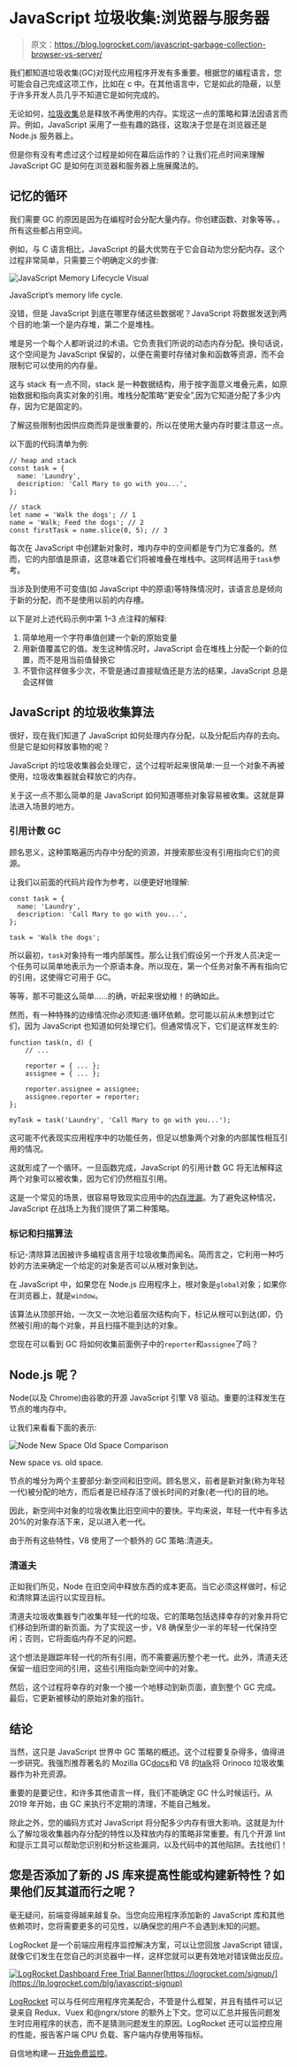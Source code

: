 # JavaScript 垃圾收集:浏览器与服务器

> 原文：<https://blog.logrocket.com/javascript-garbage-collection-browser-vs-server/>

我们都知道垃圾收集(GC)对现代应用程序开发有多重要。根据您的编程语言，您可能会自己完成这项工作，比如在 c 中。在其他语言中，它是如此的隐蔽，以至于许多开发人员几乎不知道它是如何完成的。

无论如何，[垃圾收集](https://en.wikipedia.org/wiki/Garbage_collection_(computer_science))总是释放不再使用的内存。实现这一点的策略和算法因语言而异。例如，JavaScript 采用了一些有趣的路径，这取决于您是在浏览器还是 Node.js 服务器上。

但是你有没有考虑过这个过程是如何在幕后运作的？让我们花点时间来理解 JavaScript GC 是如何在浏览器和服务器上施展魔法的。

## 记忆的循环

我们需要 GC 的原因是因为在编程时会分配大量内存。你创建函数、对象等等。，所有这些都占用空间。

例如，与 C 语言相比，JavaScript 的最大优势在于它会自动为您分配内存。这个过程非常简单，只需要三个明确定义的步骤:

![JavaScript Memory Lifecycle Visual](img/e9e98cb74cc6afafb1e23e57cf7cc388.png)

JavaScript’s memory life cycle.

没错，但是 JavaScript 到底在哪里存储这些数据呢？JavaScript 将数据发送到两个目的地:第一个是内存堆，第二个是堆栈。

堆是另一个每个人都听说过的术语。它负责我们所说的动态内存分配。换句话说，这个空间是为 JavaScript 保留的，以便在需要时存储对象和函数等资源，而不会限制它可以使用的内存量。

这与 stack 有一点不同，stack 是一种数据结构，用于按字面意义堆叠元素，如原始数据和指向真实对象的引用。堆栈分配策略“更安全”,因为它知道分配了多少内存，因为它是固定的。

了解这些限制也因供应商而异是很重要的，所以在使用大量内存时要注意这一点。

以下面的代码清单为例:

```
// heap and stack
const task = {
  name: 'Laundry',
  description: 'Call Mary to go with you...',
};

// stack
let name = 'Walk the dogs'; // 1
name = 'Walk; Feed the dogs'; // 2
const firstTask = name.slice(0, 5); // 3

```

每次在 JavaScript 中创建新对象时，堆内存中的空间都是专门为它准备的。然而，它的内部值是原语，这意味着它们将被堆叠在堆栈中。这同样适用于`task`参考。

当涉及到使用不可变值(如 JavaScript 中的原语)等特殊情况时，该语言总是倾向于新的分配，而不是使用以前的内存槽。

以下是对上述代码示例中第 1–3 点注释的解释:

1.  简单地用一个字符串值创建一个新的原始变量
2.  用新值覆盖它的值。发生这种情况时，JavaScript 会在堆栈上分配一个新的位置，而不是用当前值替换它
3.  不管你这样做多少次，不管是通过直接赋值还是方法的结果，JavaScript 总是会这样做

## JavaScript 的垃圾收集算法

很好，现在我们知道了 JavaScript 如何处理内存分配，以及分配后内存的去向。但是它是如何释放事物的呢？

JavaScript 的垃圾收集器会处理它，这个过程听起来很简单:一旦一个对象不再被使用，垃圾收集器就会释放它的内存。

关于这一点不那么简单的是 JavaScript 如何知道哪些对象容易被收集。这就是算法进入场景的地方。

### 引用计数 GC

顾名思义，这种策略遍历内存中分配的资源，并搜索那些没有引用指向它们的资源。

让我们以前面的代码片段作为参考，以便更好地理解:

```
const task = {
  name: 'Laundry',
  description: 'Call Mary to go with you...',
};

task = 'Walk the dogs';

```

所以最初，`task`对象持有一堆内部属性。那么让我们假设另一个开发人员决定一个任务可以简单地表示为一个原语本身。所以现在，第一个任务对象不再有指向它的引用，这使得它可用于 GC。

等等，那不可能这么简单……的确，听起来很幼稚！的确如此。

然而，有一种特殊的边缘情况你必须知道:循环依赖。您可能以前从未想到过它们，因为 JavaScript 也知道如何处理它们。但通常情况下，它们是这样发生的:

```
function task(n, d) {
    // ...

    reporter = { ... };
    assignee = { ... };

    reporter.assignee = assignee;
    assignee.reporter = reporter;
};

myTask = task('Laundry', 'Call Mary to go with you...');

```

这可能不代表现实应用程序中的功能任务，但足以想象两个对象的内部属性相互引用的情况。

这就形成了一个循环。一旦函数完成，JavaScript 的引用计数 GC 将无法解释这两个对象可以被收集，因为它们仍然相互引用。

这是一个常见的场景，很容易导致现实应用中的[内存泄漏](https://blog.logrocket.com/understanding-memory-leaks-node-js-apps/)。为了避免这种情况，JavaScript 在战场上为我们提供了第二种策略。

### 标记和扫描算法

标记-清除算法因被许多编程语言用于垃圾收集而闻名。简而言之，它利用一种巧妙的方法来确定一个给定的对象是否可以从根对象到达。

在 JavaScript 中，如果您在 Node.js 应用程序上，根对象是`global`对象；如果你在浏览器上，就是`window`。

该算法从顶部开始，一次又一次地沿着层次结构向下，标记从根可以到达(即，仍然被引用)的每个对象，并且扫描不能到达的对象。

您现在可以看到 GC 将如何收集前面例子中的`reporter`和`assignee`了吗？

## Node.js 呢？

Node(以及 Chrome)由谷歌的开源 JavaScript 引擎 V8 驱动。重要的注释发生在节点的堆内存中。

让我们来看看下面的表示:

![Node New Space Old Space Comparison](img/203b35eb5ff1e7e873672467de4e46b5.png)

New space vs. old space.

节点的堆分为两个主要部分:新空间和旧空间。顾名思义，前者是新对象(称为年轻一代)被分配的地方，而后者是已经存活了很长时间的对象(老一代)的目的地。

因此，新空间中对象的垃圾收集比旧空间中的要快。平均来说，年轻一代中有多达 20%的对象存活下来，足以进入老一代。

由于所有这些特性，V8 使用了一个额外的 GC 策略:清道夫。

### 清道夫

正如我们所见，Node 在旧空间中释放东西的成本更高。当它必须这样做时，标记和清除算法运行以实现目标。

清道夫垃圾收集器专门收集年轻一代的垃圾。它的策略包括选择幸存的对象并将它们移动到所谓的新页面。为了实现这一步，V8 确保至少一半的年轻一代保持空闲；否则，它将面临内存不足的问题。

这个想法是跟踪年轻一代的所有引用，而不需要遍历整个老一代。此外，清道夫还保留一组旧空间的引用，这些引用指向新空间中的对象。

然后，这个过程将幸存的对象一个接一个地移动到新页面，直到整个 GC 完成。最后，它更新被移动的原始对象的指针。

## 结论

当然，这只是 JavaScript 世界中 GC 策略的概述。这个过程要复杂得多，值得进一步研究。我强烈推荐著名的 Mozilla GC[docs](https://developer.mozilla.org/en-US/docs/Web/JavaScript/Memory_Management)和 V8 的[talk](https://v8.dev/blog/trash-talk)将 Orinoco 垃圾收集器作为补充资源。

重要的是要记住，和许多其他语言一样，我们不能确定 GC 什么时候运行。从 2019 年开始，由 GC 来执行不定期的清理，不能自己触发。

除此之外，您的编码方式对 JavaScript 将分配多少内存有很大影响。这就是为什么了解垃圾收集器内存分配的特性以及释放内存的策略非常重要。有几个开源 lint 和提示工具可以帮助您识别和分析这些漏洞，以及代码中的其他陷阱。去找他们！

## 您是否添加了新的 JS 库来提高性能或构建新特性？如果他们反其道而行之呢？

毫无疑问，前端变得越来越复杂。当您向应用程序添加新的 JavaScript 库和其他依赖项时，您将需要更多的可见性，以确保您的用户不会遇到未知的问题。

LogRocket 是一个前端应用程序监控解决方案，可以让您回放 JavaScript 错误，就像它们发生在您自己的浏览器中一样，这样您就可以更有效地对错误做出反应。

[![LogRocket Dashboard Free Trial Banner](img/e8a0ab42befa3b3b1ae08c1439527dc6.png)](https://lp.logrocket.com/blg/javascript-signup)[https://logrocket.com/signup/](https://lp.logrocket.com/blg/javascript-signup)

[LogRocket](https://lp.logrocket.com/blg/javascript-signup) 可以与任何应用程序完美配合，不管是什么框架，并且有插件可以记录来自 Redux、Vuex 和@ngrx/store 的额外上下文。您可以汇总并报告问题发生时应用程序的状态，而不是猜测问题发生的原因。LogRocket 还可以监控应用的性能，报告客户端 CPU 负载、客户端内存使用等指标。

自信地构建— [开始免费监控](https://lp.logrocket.com/blg/javascript-signup)。